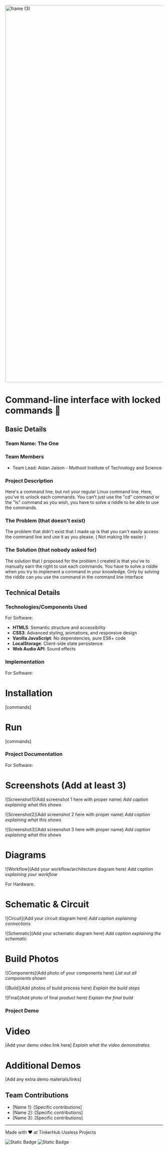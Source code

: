 <img width="3188" height="1202" alt="frame (3)" src="https://github.com/user-attachments/assets/517ad8e9-ad22-457d-9538-a9e62d137cd7" />


# Command-line interface with locked commands 🎯


## Basic Details
### Team Name: The One


### Team Members
- Team Lead: Aidan Jaison - Muthoot Institute of Technology and Science

### Project Description
Here's a command line, but not your regular Linux command line. Here, you've to unlock each commands. You can't just use the "cd" command or the "ls" command as you wish, you have to solve a riddle to be able to use the commands. 

### The Problem (that doesn't exist)
The problem that didn't exist that I made up is that you can't easily access the command line and use it as you please. ( Not making life easier )

### The Solution (that nobody asked for)
The solution that I proposed for the problem I created is that you've to manually earn the right to use each commands. You have to solve a riddle when you try to implement a command in your knowledge. Only by solving the riddle can you use the command in the command line interface 

## Technical Details
### Technologies/Components Used
For Software:
- **HTML5**: Semantic structure and accessibility
- **CSS3**: Advanced styling, animations, and responsive design
- **Vanilla JavaScript**: No dependencies, pure ES6+ code
- **LocalStorage**: Client-side state persistence
- **Web Audio API**: Sound effects


### Implementation
For Software:
# Installation
[commands]

# Run
[commands]

### Project Documentation
For Software:

# Screenshots (Add at least 3)
![Screenshot1](Add screenshot 1 here with proper name)
*Add caption explaining what this shows*

![Screenshot2](Add screenshot 2 here with proper name)
*Add caption explaining what this shows*

![Screenshot3](Add screenshot 3 here with proper name)
*Add caption explaining what this shows*

# Diagrams
![Workflow](Add your workflow/architecture diagram here)
*Add caption explaining your workflow*

For Hardware:

# Schematic & Circuit
![Circuit](Add your circuit diagram here)
*Add caption explaining connections*

![Schematic](Add your schematic diagram here)
*Add caption explaining the schematic*

# Build Photos
![Components](Add photo of your components here)
*List out all components shown*

![Build](Add photos of build process here)
*Explain the build steps*

![Final](Add photo of final product here)
*Explain the final build*

### Project Demo
# Video
[Add your demo video link here]
*Explain what the video demonstrates*

# Additional Demos
[Add any extra demo materials/links]

## Team Contributions
- [Name 1]: [Specific contributions]
- [Name 2]: [Specific contributions]
- [Name 3]: [Specific contributions]

---
Made with ❤️ at TinkerHub Useless Projects 

![Static Badge](https://img.shields.io/badge/TinkerHub-24?color=%23000000&link=https%3A%2F%2Fwww.tinkerhub.org%2F)
![Static Badge](https://img.shields.io/badge/UselessProjects--25-25?link=https%3A%2F%2Fwww.tinkerhub.org%2Fevents%2FQ2Q1TQKX6Q%2FUseless%2520Projects)



